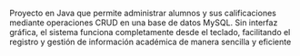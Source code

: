 Proyecto en Java que permite administrar alumnos y sus calificaciones mediante operaciones CRUD en una base de datos MySQL. Sin interfaz gráfica, el sistema funciona completamente desde el teclado, facilitando el registro y gestión de información académica de manera sencilla y eficiente
